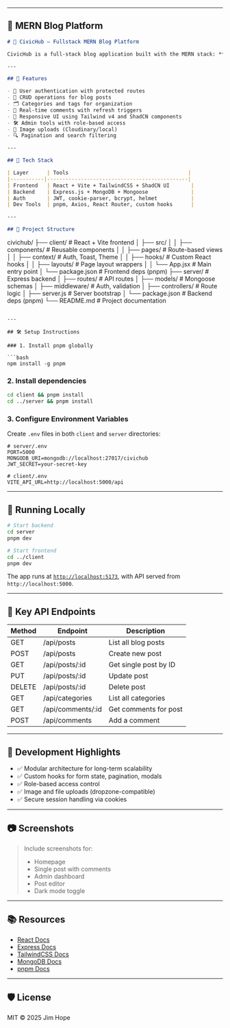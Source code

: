 
---

## 📘   MERN Blog Platform 

```md
# 🔄 CivicHub – Fullstack MERN Blog Platform

CivicHub is a full-stack blog application built with the MERN stack: **MongoDB**, **Express.js**, **React.js**, and **Node.js**. It features secure authentication, post creation/editing, real-time commenting, image uploads, and an admin dashboard — all optimized for rapid development using **pnpm**.

---

## 🚀 Features

- 🔐 User authentication with protected routes
- 📝 CRUD operations for blog posts
- 🗂 Categories and tags for organization
- 💬 Real-time comments with refresh triggers
- 🎨 Responsive UI using Tailwind v4 and ShadCN components
- 🛠 Admin tools with role-based access
- 📸 Image uploads (Cloudinary/local)
- 🔍 Pagination and search filtering

---

## 🧰 Tech Stack

| Layer      | Tools                                       |
|-----------|----------------------------------------------|
| Frontend   | React + Vite + TailwindCSS + ShadCN UI       |
| Backend    | Express.js + MongoDB + Mongoose              |
| Auth       | JWT, cookie-parser, bcrypt, helmet           |
| Dev Tools  | pnpm, Axios, React Router, custom hooks      |

---

## 📁 Project Structure

```
civichub/
├── client/                  # React + Vite frontend
│   ├── src/
│   │   ├── components/      # Reusable components
│   │   ├── pages/           # Route-based views
│   │   ├── context/         # Auth, Toast, Theme
│   │   ├── hooks/           # Custom React hooks
│   │   ├── layouts/         # Page layout wrappers
│   │   └── App.jsx          # Main entry point
│   └── package.json         # Frontend deps (pnpm)
├── server/                  # Express backend
│   ├── routes/              # API routes
│   ├── models/              # Mongoose schemas
│   ├── middleware/          # Auth, validation
│   ├── controllers/         # Route logic
│   ├── server.js            # Server bootstrap
│   └── package.json         # Backend deps (pnpm)
└── README.md                # Project documentation
```

---

## 🛠️ Setup Instructions

### 1. Install pnpm globally

```bash
npm install -g pnpm
```

### 2. Install dependencies

```bash
cd client && pnpm install
cd ../server && pnpm install
```

### 3. Configure Environment Variables

Create `.env` files in both `client` and `server` directories:

```env
# server/.env
PORT=5000
MONGODB_URI=mongodb://localhost:27017/civichub
JWT_SECRET=your-secret-key

# client/.env
VITE_API_URL=http://localhost:5000/api
```

---

## 🧪 Running Locally

```bash
# Start backend
cd server
pnpm dev

# Start frontend
cd ../client
pnpm dev
```

The app runs at [`http://localhost:5173`](http://localhost:5173), with API served from `http://localhost:5000`.

---

## 🔗 Key API Endpoints

| Method | Endpoint             | Description               |
|--------|----------------------|---------------------------|
| GET    | /api/posts           | List all blog posts       |
| POST   | /api/posts           | Create new post           |
| GET    | /api/posts/:id       | Get single post by ID     |
| PUT    | /api/posts/:id       | Update post               |
| DELETE | /api/posts/:id       | Delete post               |
| GET    | /api/categories      | List all categories       |
| GET    | /api/comments/:id    | Get comments for post     |
| POST   | /api/comments        | Add a comment             |

---

## 📌 Development Highlights

- ✅ Modular architecture for long-term scalability
- ✅ Custom hooks for form state, pagination, modals
- ✅ Role-based access control
- ✅ Image and file uploads (dropzone-compatible)
- ✅ Secure session handling via cookies

---

## 📷 Screenshots

> Include screenshots for:
> - Homepage
> - Single post with comments
> - Admin dashboard
> - Post editor
> - Dark mode toggle

---

## 📚 Resources

- [React Docs](https://react.dev/)
- [Express Docs](https://expressjs.com/)
- [TailwindCSS Docs](https://tailwindcss.com/)
- [MongoDB Docs](https://www.mongodb.com/docs/)
- [pnpm Docs](https://pnpm.io/)

---

## 🛡 License

MIT © 2025 Jim Hope
```

